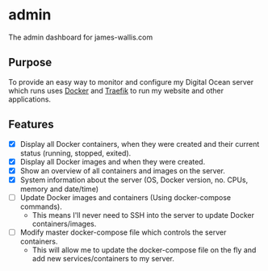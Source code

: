 # admin
The admin dashboard for james-wallis.com

## Purpose
To provide an easy way to monitor and configure my Digital Ocean server which runs uses [Docker](https://www.docker.com/) and [Traefik](https://traefik.io/) to run my website and other applications.

## Features
- [x] Display all Docker containers, when they were created and their current status (running, stopped, exited).
- [x] Display all Docker images and when they were created.
- [x] Show an overview of all containers and images on the server.
- [x] System information about the server (OS, Docker version, no. CPUs, memory and date/time)
- [ ] Update Docker images and containers (Using docker-compose commands).
    * This means I'll never need to SSH into the server to update Docker containers/images.
- [ ] Modify master docker-compose file which controls the server containers.
    * This will allow me to update the docker-compose file on the fly and add new services/containers to my server.
